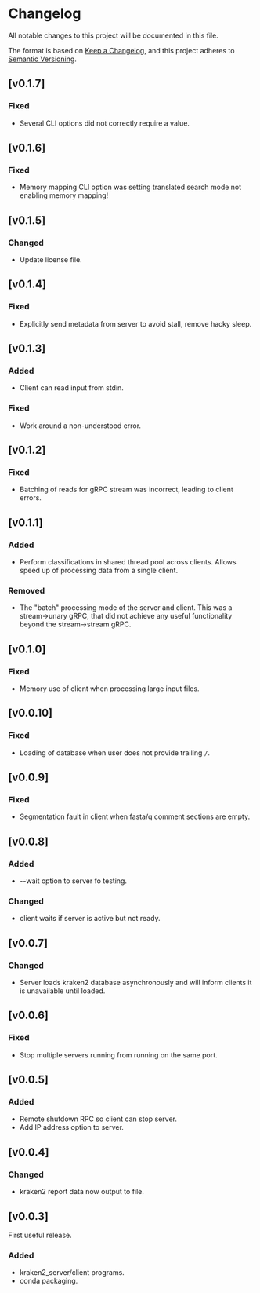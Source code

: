 # Changelog
All notable changes to this project will be documented in this file.

The format is based on [Keep a Changelog](https://keepachangelog.com/en/1.0.0/),
and this project adheres to [Semantic Versioning](https://semver.org/spec/v2.0.0.html).

## [v0.1.7]
### Fixed
- Several CLI options did not correctly require a value.

## [v0.1.6]
### Fixed
- Memory mapping CLI option was setting translated search mode not enabling memory mapping!

## [v0.1.5]
### Changed
- Update license file.

## [v0.1.4]
### Fixed
- Explicitly send metadata from server to avoid stall, remove hacky sleep.

## [v0.1.3]
### Added
- Client can read input from stdin.
### Fixed
- Work around a non-understood error.

## [v0.1.2]
### Fixed
- Batching of reads for gRPC stream was incorrect, leading to client errors.

## [v0.1.1]
### Added
- Perform classifications in shared thread pool across clients. Allows speed up of
  processing data from a single client.
### Removed
- The "batch" processing mode of the server and client. This was a stream->unary gRPC,
  that did not achieve any useful functionality beyond the stream->stream gRPC.

## [v0.1.0]
### Fixed
- Memory use of client when processing large input files.

## [v0.0.10]
### Fixed
- Loading of database when user does not provide trailing `/`.

## [v0.0.9]
### Fixed
- Segmentation fault in client when fasta/q comment sections are empty.

## [v0.0.8]
### Added
- --wait option to server fo testing.
### Changed
- client waits if server is active but not ready.

## [v0.0.7]
### Changed
- Server loads kraken2 database asynchronously and will inform clients it is unavailable until loaded.

## [v0.0.6]
### Fixed
- Stop multiple servers running from running on the same port.

## [v0.0.5]
### Added
- Remote shutdown RPC so client can stop server.
- Add IP address option to server.

## [v0.0.4]
### Changed
- kraken2 report data now output to file. 


## [v0.0.3]
First useful release.

### Added
- kraken2_server/client programs.
- conda packaging.

